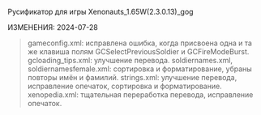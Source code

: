 Русификатор для игры Xenonauts_1.65W(2.3.0.13)_gog

ИЗМЕНЕНИЯ:
2024-07-28
>gameconfig.xml: исправлена ошибка, когда присвоена одна и та же клавиша полям GCSelectPreviousSoldier и GCFireModeBurst.
>gcloading_tips.xml: улучшение перевода.
>soldiernames.xml, soldiernamesfemale.xml: сортировка и форматирование, убраны повторы имён и фамилий.
>strings.xml: улучшение перевода, исправление опечаток, сортировка и форматирование.
>xenopedia.xml: тщательная переработка перевода, исправление опечаток.
